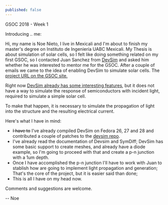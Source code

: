 ```yaml
---
published: false
---
```

GSOC 2018 - Week 1

Introducing .. me:

Hi, my name is Noe Nieto, I live in Mexicali and I'm about to finish my master's degree on Instituto de Ingeniería UABC Mexicali. My Thesis is about simulation of solar cells, so I felt like doing something related on my first GSOC, so I contacted Juan Sanchez from [DevSim](https://www.devsim.org/) and asked him whether he was interested to mentor me for the GSOC. After a couple of emails we came to the idea of enabling DevSim to simulate solar cells. The [project URL on the GSOC site.](https://summerofcode.withgoogle.com/projects/#6392690430705664)

Right now [DevSim already has some interesting features](https://github.com/devsim/devsim#software-features), but it does not have a way to simulate the response of semiconductors with incident light, required to simulate a simple solar cell.

To make that happen, it is necessary to simulate the propagation of light into the structure
and the resulting electrical current. 

Here's what I have in mind:

- ~~I have to~~ I've already compiled DevSim on Fedora 26, 27 and 28 and contributed a couple of patches to the [devsim repo](https://github.com/devsim/devsim).
- I've already read the documentation of Devsim and SymDiff; DevSim has some basic support to create meshes, and already have a diode example, so I'm going to proceed with that and create a p-n junction with a 1um depth.
- Once I have accomplished the p-n junction I'll have to work with Juan to stablish how are going to implement light propagation and generation; That's the core of the project, but it is easier said than done;
- This is all I have on my head now.

Comments and suggestions are welcome.

-- Noe

    


